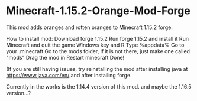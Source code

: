 # Minecraft-1.15.2-Orange-Mod-Forge
This mod adds oranges and rotten oranges to Minecraft 1.15.2 forge.




How to install mod:
Download forge 1.15.2
Run forge 1.15.2 and install it
Run Minecraft and quit the game
Windows key and R
Type %appdata% 
Go to your .minecraft
Go to the mods folder, if it is not there, just make one called "mods"
Drag the mod in
Restart minecraft
Done!


(If you are still having issues, try reinstalling the mod after installing java at https://www.java.com/en/ and after installing forge. 



Currently in the works is the 1.14.4 version of this mod.
and maybe the 1.16.5 version...?
